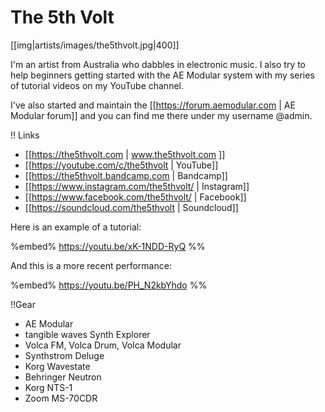 # The 5th Volt

[[img|artists/images/the5thvolt.jpg|400]]

I'm an artist from Australia who dabbles in electronic music. I also try to help beginners getting started with the AE Modular system with my series of tutorial videos on my YouTube channel.

I've also started and maintain the [[https://forum.aemodular.com | AE Modular forum]] and you can find me there under my username @admin.

!! Links

* [[https://the5thvolt.com | www.the5thvolt.com ]]
* [[https://youtube.com/c/the5thvolt | YouTube]]
* [[https://the5thvolt.bandcamp.com | Bandcamp]]
* [[https://www.instagram.com/the5thvolt/ | Instagram]]
* [[https://www.facebook.com/the5thvolt/ | Facebook]]
* [[https://soundcloud.com/the5thvolt | Soundcloud]]

Here is an example of a tutorial:

%embed% https://youtu.be/xK-1NDD-RyQ %%

And this is a more recent performance:

%embed% https://youtu.be/PH_N2kbYhdo %%

!!Gear

* AE Modular
* tangible waves Synth Explorer
* Volca FM, Volca Drum, Volca Modular
* Synthstrom Deluge
* Korg Wavestate
* Behringer Neutron
* Korg NTS-1
* Zoom MS-70CDR
